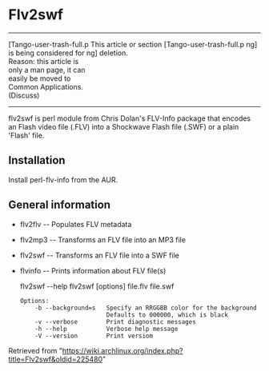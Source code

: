 Flv2swf
=======

  ------------------------ ------------------------ ------------------------
  [Tango-user-trash-full.p This article or section  [Tango-user-trash-full.p
  ng]                      is being considered for  ng]
                           deletion.                
                           Reason: this article is  
                           only a man page, it can  
                           easily be moved to       
                           Common Applications.     
                           (Discuss)                
  ------------------------ ------------------------ ------------------------

flv2swf is perl module from Chris Dolan's FLV-Info package that encodes
an Flash video file (.FLV) into a Shockwave Flash file (.SWF) or a plain
'Flash' file.

Installation
------------

Install perl-flv-info from the AUR.

General information
-------------------

-   flv2flv -- Populates FLV metadata
-   flv2mp3 -- Transforms an FLV file into an MP3 file
-   flv2swf -- Transforms an FLV file into a SWF file
-   flvinfo -- Prints information about FLV file(s)

    flv2swf --help
    flv2swf [options] file.flv file.swf

        Options:
            -b --background=s   Specify an RRGGBB color for the background
                                Defaults to 000000, which is black
            -v --verbose        Print diagnostic messages
            -h --help           Verbose help message
            -V --version        Print versiom

Retrieved from
"https://wiki.archlinux.org/index.php?title=Flv2swf&oldid=225480"